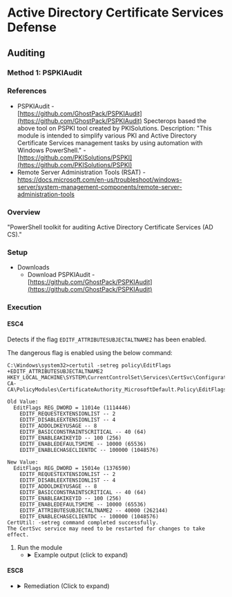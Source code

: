 <!---------------------------------------------------------------------------------
Copyright: (c) BLS OPS LLC.
This program is free software: you can redistribute it and/or modify
it under the terms of the GNU General Public License as published by
the Free Software Foundation, version 3.
This program is distributed in the hope that it will be useful,
but WITHOUT ANY WARRANTY; without even the implied warranty of
MERCHANTABILITY or FITNESS FOR A PARTICULAR PURPOSE. See the
GNU General Public License for more details.
You should have received a copy of the GNU General Public License
along with this program. If not, see <https://www.gnu.org/licenses/>.
--------------------------------------------------------------------------------->
# Active Directory Certificate Services Defense
## Auditing
### Method 1: PSPKIAudit

### References

* PSPKIAudit -<br />[https://github.com/GhostPack/PSPKIAudit](https://github.com/GhostPack/PSPKIAudit)
	Specterops based the above tool on PSPKI tool created by PKISolutions. Description: "This module is intended to simplify various PKI and Active Directory Certificate Services management tasks by using automation with Windows PowerShell." -<br />[https://github.com/PKISolutions/PSPKI](https://github.com/PKISolutions/PSPKI)
* Remote Server Administration Tools (RSAT) -<br />https://docs.microsoft.com/en-us/troubleshoot/windows-server/system-management-components/remote-server-administration-tools
### Overview
"PowerShell toolkit for auditing Active Directory Certificate Services (AD CS)." 


### Setup

* Downloads
	* Download PSPKIAudit -<br />[https://github.com/GhostPack/PSPKIAudit](https://github.com/GhostPack/PSPKIAudit)

### Execution

#### ESC4

Detects if the flag `EDITF_ATTRIBUTESUBJECTALTNAME2` has been enabled.

The dangerous flag is enabled using the below command:
```
C:\Windows\system32>certutil -setreg policy\EditFlags +EDITF_ATTRIBUTESUBJECTALTNAME2
HKEY_LOCAL_MACHINE\SYSTEM\CurrentControlSet\Services\CertSvc\Configuration\lab-CA-CA\PolicyModules\CertificateAuthority_MicrosoftDefault.Policy\EditFlags:

Old Value:
  EditFlags REG_DWORD = 11014e (1114446)
    EDITF_REQUESTEXTENSIONLIST -- 2
    EDITF_DISABLEEXTENSIONLIST -- 4
    EDITF_ADDOLDKEYUSAGE -- 8
    EDITF_BASICCONSTRAINTSCRITICAL -- 40 (64)
    EDITF_ENABLEAKIKEYID -- 100 (256)
    EDITF_ENABLEDEFAULTSMIME -- 10000 (65536)
    EDITF_ENABLECHASECLIENTDC -- 100000 (1048576)

New Value:
  EditFlags REG_DWORD = 15014e (1376590)
    EDITF_REQUESTEXTENSIONLIST -- 2
    EDITF_DISABLEEXTENSIONLIST -- 4
    EDITF_ADDOLDKEYUSAGE -- 8
    EDITF_BASICCONSTRAINTSCRITICAL -- 40 (64)
    EDITF_ENABLEAKIKEYID -- 100 (256)
    EDITF_ENABLEDEFAULTSMIME -- 10000 (65536)
    EDITF_ATTRIBUTESUBJECTALTNAME2 -- 40000 (262144)
    EDITF_ENABLECHASECLIENTDC -- 100000 (1048576)
CertUtil: -setreg command completed successfully.
The CertSvc service may need to be restarted for changes to take effect.
```

1. Run the module
	* <details>
		<summary>Example output (click to expand)</summary>
		<p>
		```powershell
		PS C:\users\lab_user\downloads\pspkiaudit\pspkiaudit> Invoke-PKIAudit -cacomputername ca.lab.local

		  _____   _____ _____  _  _______                   _ _ _
		 |  __ \ / ____|  __ \| |/ /_   _|   /\            | (_) |
		 | |__) | (___ | |__) | ' /  | |    /  \  _   _  __| |_| |_
		 |  ___/ \___ \|  ___/|  <   | |   / /\ \| | | |/ `  | | __|
		 | |     ____) | |    | . \ _| |_ / ____ \ |_| | (_| | | |_
		 |_|    |_____/|_|    |_|\_\_____/_/    \_\__,_|\__,_|_|\__|
		  v0.3.5


		[*] Enumerating certificate authorities with Get-AuditCertificateAuthority...



		=== Certificate Authority ===


		ComputerName            : CA.lab.local
		CAName                  : lab-CA-CA
		ConfigString            : CA.lab.local\lab-CA-CA
		IsRoot                  : True
		AllowsUserSuppliedSans  : True
		VulnerableACL           : True
		EnrollmentPrincipals    : NT AUTHORITY\Authenticated Users
		EnrollmentEndpoints     : http://CA.lab.local/certsrv/
		NTLMEnrollmentEndpoints : http://CA.lab.local/certsrv/
		DACL                    : NT AUTHORITY\Authenticated Users (Allow) - ManageCA, ManageCertificates, Enroll
		                          BUILTIN\Administrators (Allow) - ManageCA, ManageCertificates
		                          LAB\Domain Admins (Allow) - ManageCA, ManageCertificates
		                          LAB\Enterprise Admins (Allow) - ManageCA, ManageCertificates
		Misconfigurations       : ESC7,ESC6,ESC8

		[!] The above CA is misconfigured!

		[!] Potentially vulnerable Certificate Templates:

		<trimmed>

		CA                      : CA.lab.local\lab-CA-CA
		Name                    : vuln_CA_template_3
		SchemaVersion           : 2
		OID                     : 1.3.6.1.4.1.311.21.8.11931577.4116921.12668313.9212215.9594512.74.4315149.12349387
		VulnerableTemplateACL   : True
		LowPrivCanEnroll        : True
		EnrolleeSuppliesSubject : True
		EnhancedKeyUsage        : Secure Email (1.3.6.1.5.5.7.3.4)|Encrypting File System (1.3.6.1.4.1.311.10.3.4)|Client Authentication (1.3.6.1.5.5.7.3.2)|Certificate Request Agent (1.3.6.1.4.1.311.20.2.1)|Any Purpose (2.5.29.37.0)
		HasAuthenticationEku    : True
		HasDangerousEku         : True
		EnrollmentAgentTemplate : True
		CAManagerApproval       : False
		IssuanceRequirements    : [Issuance Requirements]
		                            Authorized signature count: 0
		                            Reenrollment requires: same criteria as for enrollment.
		ValidityPeriod          : 1 years
		RenewalPeriod           : 6 weeks
		Owner                   : LAB\lab_user
		DACL                    : NT AUTHORITY\Authenticated Users (Allow) - Read, Write, FullControl
		                          LAB\lab_user (Allow) - Read, Write, Enroll
		                          LAB\Domain Admins (Allow) - Read, Write, Enroll
		                          LAB\Domain Users (Allow) - Read, Enroll
		                          LAB\Enterprise Admins (Allow) - Read, Write, Enroll
		Misconfigurations       : ESC1,ESC2,ESC3,ESC4

		[!] EDITF_ATTRIBUTESUBJECTALTNAME2 set on this CA, the following templates may be vulnerable:

		CA                      : CA.lab.local\lab-CA-CA
		Name                    : Machine
		SchemaVersion           : 1
		OID                     : 1.3.6.1.4.1.311.21.8.11931577.4116921.12668313.9212215.9594512.74.1.14
		VulnerableTemplateACL   : False
		LowPrivCanEnroll        : True
		EnrolleeSuppliesSubject : False
		EnhancedKeyUsage        : Client Authentication (1.3.6.1.5.5.7.3.2)|Server Authentication (1.3.6.1.5.5.7.3.1)
		HasAuthenticationEku    : True
		HasDangerousEku         : False
		EnrollmentAgentTemplate : False
		CAManagerApproval       : False
		IssuanceRequirements    : [Issuance Requirements]
		                            Authorized signature count: 0
		                            Reenrollment requires: same criteria as for enrollment.
		ValidityPeriod          : 1 years
		RenewalPeriod           : 6 weeks
		Owner                   : LAB\Enterprise Admins
		DACL                    : NT AUTHORITY\Authenticated Users (Allow) - Read
		                          LAB\Domain Admins (Allow) - Read, Write, Enroll
		                          LAB\Domain Computers (Allow) - Enroll
		                          LAB\Enterprise Admins (Allow) - Read, Write, Enroll
		Misconfigurations       :

		CA                      : CA.lab.local\lab-CA-CA
		Name                    : User
		SchemaVersion           : 1
		OID                     : 1.3.6.1.4.1.311.21.8.11931577.4116921.12668313.9212215.9594512.74.1.1
		VulnerableTemplateACL   : False
		LowPrivCanEnroll        : True
		EnrolleeSuppliesSubject : False
		EnhancedKeyUsage        : Encrypting File System (1.3.6.1.4.1.311.10.3.4)|Secure Email (1.3.6.1.5.5.7.3.4)|Client Authentication (1.3.6.1.5.5.7.3.2)
		HasAuthenticationEku    : True
		HasDangerousEku         : False
		EnrollmentAgentTemplate : False
		CAManagerApproval       : False
		IssuanceRequirements    : [Issuance Requirements]
		                            Authorized signature count: 0
		                            Reenrollment requires: same criteria as for enrollment.
		ValidityPeriod          : 1 years
		RenewalPeriod           : 6 weeks
		Owner                   : LAB\Enterprise Admins
		DACL                    : NT AUTHORITY\Authenticated Users (Allow) - Read
		                          LAB\Domain Admins (Allow) - Read, Write, Enroll
		                          LAB\Domain Users (Allow) - Enroll
		                          LAB\Enterprise Admins (Allow) - Read, Write, Enroll
		Misconfigurations       :

		<trimmed>

		CA                      : CA.lab.local\lab-CA-CA
		Name                    : vuln_CA_template_3
		SchemaVersion           : 2
		OID                     : 1.3.6.1.4.1.311.21.8.11931577.4116921.12668313.9212215.9594512.74.4315149.12349387
		VulnerableTemplateACL   : True
		LowPrivCanEnroll        : True
		EnrolleeSuppliesSubject : True
		EnhancedKeyUsage        : Secure Email (1.3.6.1.5.5.7.3.4)|Encrypting File System (1.3.6.1.4.1.311.10.3.4)|Client Authentication (1.3.6.1.5.5.7.3.2)|Certificate Request Agent (1.3.6.1.4.1.311.20.2.1)|Any Purpose (2.5.29.37.0)
		HasAuthenticationEku    : True
		HasDangerousEku         : True
		EnrollmentAgentTemplate : True
		CAManagerApproval       : False
		IssuanceRequirements    : [Issuance Requirements]
		                            Authorized signature count: 0
		                            Reenrollment requires: same criteria as for enrollment.
		ValidityPeriod          : 1 years
		RenewalPeriod           : 6 weeks
		Owner                   : LAB\lab_user
		DACL                    : NT AUTHORITY\Authenticated Users (Allow) - Read, Write, FullControl
		                          LAB\lab_user (Allow) - Read, Write, Enroll
		                          LAB\Domain Admins (Allow) - Read, Write, Enroll
		                          LAB\Domain Users (Allow) - Read, Enroll
		                          LAB\Enterprise Admins (Allow) - Read, Write, Enroll
		Misconfigurations       : ESC1,ESC2,ESC3,ESC4
		```
	</details>

#### ESC8

* <details><summary>Remediation (Click to expand)</summary><p>
	* Method 1: Enable Extended Protection for Authentication (EPA) and Require SSL on AD CS systems
		* Please see KB5005413 for more details about enabling EPA to help protect against this weakness. It is important to note:
		    * In addition to configuring EPA through the IIS Manager GUI, the Certificate Enrollment Web Service (CES) also requires modifying the web.config file to successfully enable EPA.
		    * The CES and the CertSrv applications must be configured to enable the Require SSL option for EPA protection to work. If Require SSL is not enabled, then any changes to the EPA settings will not have any effect.
	* Method 2: Disable NTLM Authentication on your Windows domain controller
		* Note that existing logins may need to be terminated for this mitigation to take effect.
		* Instructions for disabling NTLM authentication in your domain can be found in the article Network security: Restrict NTLM: NTLM authentication in this domain.
	* Method 3: Disable incoming NTLM on AD CS servers
		* Note that the group policy may need to be refreshed on the AD CS server for this mitigation to take effect.
		* The stage of leveraging an AD CS server to achieve the ability to get a TGT can be mitigated by disabling incoming NTLM support on AD CS servers. To configure this GPO setting, go to: `Configuration -> Windows Settings -> Security Settings -> Local Policies -> Security Options` and set `Network security: Restrict NTLM: Incoming NTLM traffic to Deny All Accounts` or `Deny All domain accounts`
	* Method 4: Disable the NTLM provider in IIS
		* For both the "Certificate Authority Web Enrollment" (CES) service (<CA_INFO>-CA_CES_Kerberos in IIS Manager) and the "Certificate Enrollment Web Service" (CertSrv in IIS Manager) services:
		* Process
			1. Open IIS Manager
			1. Select **Sites** -> **Default Web Site** (or another name if it was manually reconfigured -> **\*-CA_CES_Kerberos** and **CertSrv**
			1. Select **Windows Authentication**
			1. Click the **Providers...** link on the right side
			1. Select **NTLM**
			1. Click the **Remove** Button
			1. Restart IIS from an Administrator CMD prompt: iisreset /restart
